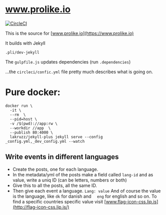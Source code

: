 # www.prolike.io

[![CircleCI](https://circleci.com/gh/prolike/prolike.io.svg?style=svg)](https://circleci.com/gh/prolike/prolike.io)

This is the source for [www.prolike,io](https://www.prolike.io)

It builds with Jekyll

```
.pli/dev-jekyll
```

The `gulpfile.js` updates dependencies (run `.dependencies`)

...the `circleci/confic.yml` file pretty much describes what is going on.


# Pure docker:
```
docker run \
  -it \
  --rm  \
  --pid=host \
  -v /$(pwd)://app:rw \
  --workdir //app  \
  --publish 80:4000 \
  lakruzz/jekyll-plus jekyll serve --config _config.yml,_dev_config.yml --watch
```

## Write events in different languages

- Create the posts, one for each language.
- In the metadata/yml of the posts make a field called ```lang-id``` and as value, write a uniq ID (can be letters, numbers or both)
- Give this to all the posts, all the same ID.
- Then give each event a language. ```Lang: value``` And of course the value is the language, like ```dk``` for danish and ```  eng``` for english and so on. To find a specific countries specific value visit [www.flag-icon-css.lip.is](http://flag-icon-css.lip.is/)
